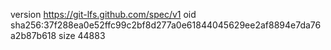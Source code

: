 version https://git-lfs.github.com/spec/v1
oid sha256:37f288ea0e52ffc99c2bf8d277a0e61844045629ee2af8894e7da76a2b87b618
size 44883
